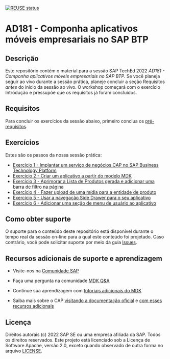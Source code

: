 [![REUSE status](https://api.reuse.software/badge/github.com/SAP-samples/teched2022-AD181)](https://api.reuse.software/info/github.com/SAP-samples/teched2022-AD181)

# AD181 - Componha aplicativos móveis empresariais no SAP BTP

## Descrição

Este repositório contém o material para a sessão SAP TechEd 2022 *AD181 - Componha aplicativos móveis empresariais no SAP BTP.* Se você planeja seguir ao vivo durante a sessão prática, planeje concluir a seção Requisitos *antes* do início da sessão ao vivo. O workshop começará com o exercício Introdução e pressupõe que os requisitos já foram concluídos.

## Requisitos

Para concluir os exercícios da sessão abaixo, primeiro conclua os [pré-requisitos](exercises/ex0/README.md).

## Exercícios

Estes são os passos da nossa sessão prática:

- [Exercício 1 - Implantar um serviço de negócios CAP no SAP Business Technology Platform](exercises/ex1/README.md)    
- [Exercício 2 - Criar um aplicativo a partir do modelo MDK](exercises/ex2/README.md)
- [Exercício 3 - Aprimorar a Lista de Produtos gerada e adicionar uma barra de filtro na página](exercises/ex3/README.md)
- [Exercício 4 - Fazer upload de uma mídia para a entidade de produto](exercises/ex4/README.md)
- [Exercício 5 - Usar a navegação Side Drawer para o seu aplicativo](exercises/ex5/README.md)
- [Exercício 6 - Adicionar uma seção de menu de usuário ao aplicativo](exercises/ex5/README.md)

## Como obter suporte

O suporte para o conteúdo deste repositório está disponível durante o tempo real da sessão on-line para a qual este conteúdo foi projetado. Caso contrário, você pode solicitar suporte por meio da guia [Issues](../../issues).

## Recursos adicionais de suporte e aprendizagem

- Visite-nos na [Comunidade SAP](https://community.sap.com/topics/mobile-technology)

- Faça uma pergunta na comunidade [MDK Q&A](https://answers.sap.com/tags/73555000100800001081)

- Continue sua aprendizagem com [tutoriais adicionais do MDK](https://help.sap.com/doc/f53c64b93e5140918d676b927a3cd65b/Cloud/en-US/docs-en/guides/getting-started/mdk/overview.html#tutorials)

- Saiba mais sobre o CAP [visitando a documentação oficial](https://cap.cloud.sap/docs/) e [com esses recursos adicionais](https://cap.cloud.sap/docs/resources/) 

## Licença
Direitos autorais (c) 2022 SAP SE ou uma empresa afiliada da SAP. Todos os direitos reservados. Este projeto está licenciado sob a Licença de Software Apache, versão 2.0, exceto quando observado de outra forma no arquivo [LICENSE](LICENSES/Apache-2.0.txt).
